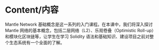 # Content/内容

Mantle Network 基础概念是这一系列的入门课程。在本课中，我们将深入探讨 Mantle 网络的基本概念，包括二层网络（L2）、乐观卷叠（Optimistic Roll-up）和模块化区块链等，让学生在学习 Solidity 语法和基础知识、建设项目之前对整个生态系统有一个全面的了解。